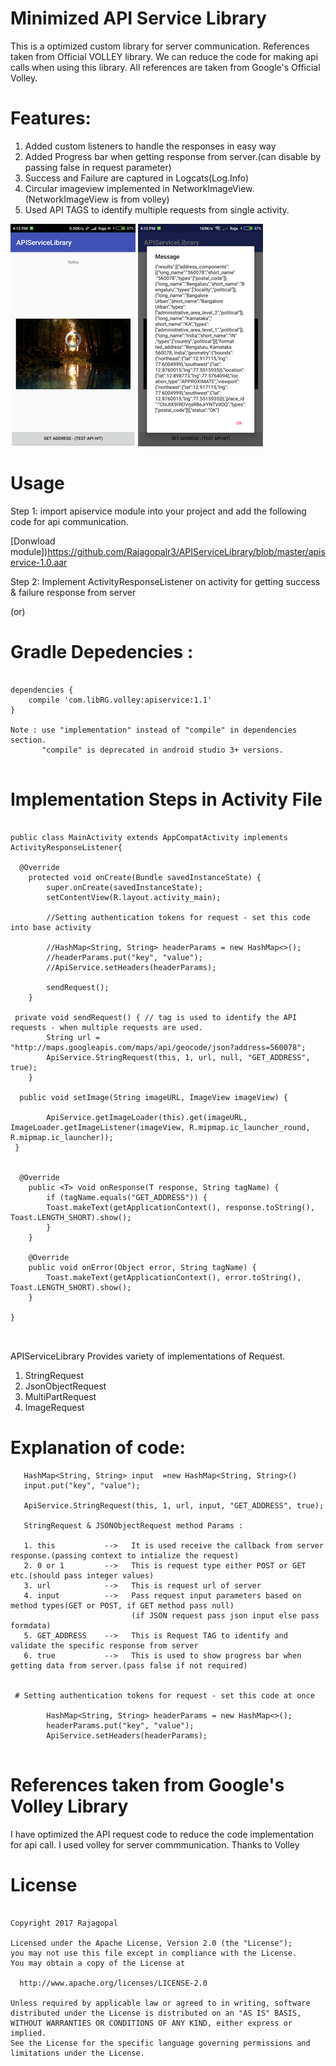 # Minimized API Service Library
   This is a optimized custom library for server communication. References taken from Official VOLLEY library.
   We can reduce the code for making api calls when using this library. All references are taken from Google's Official Volley.
   
  
# Features:

   1. Added custom listeners to handle the responses in easy way  
   2. Added Progress bar when getting response from server.(can disable by passing false in request parameter)  
   3. Success and Failure are captured in Logcats(Log.Info)  
   4. Circular imageview implemented in NetworkImageView.(NetworkImageView is from volley)
   5. Used API TAGS to identify multiple requests from single activity.
  
  
  ![Screenshot](screenshot_three.png)                  ![Screenshot](screenshot_one.png)               
  
# Usage

Step 1:
 import apiservice module into your project and add the following code for api communication.

 [Donwload module])https://github.com/Rajagopalr3/APIServiceLibrary/blob/master/apiservice-1.0.aar

Step 2:
 Implement ActivityResponseListener on activity for getting success & failure response from server

(or)

# Gradle Depedencies :

```

dependencies {
    compile 'com.libRG.volley:apiservice:1.1'
}

Note : use "implementation" instead of "compile" in dependencies section.
       "compile" is deprecated in android studio 3+ versions. 


```

# Implementation Steps in Activity File

```

public class MainActivity extends AppCompatActivity implements ActivityResponseListener{

  @Override
    protected void onCreate(Bundle savedInstanceState) {
        super.onCreate(savedInstanceState);
        setContentView(R.layout.activity_main);
        
        //Setting authentication tokens for request - set this code into base activity

        //HashMap<String, String> headerParams = new HashMap<>();
        //headerParams.put("key", "value");
        //ApiService.setHeaders(headerParams);
        
        sendRequest();
    }

 private void sendRequest() { // tag is used to identify the API requests - when multiple requests are used.
        String url = "http://maps.googleapis.com/maps/api/geocode/json?address=560078";
        ApiService.StringRequest(this, 1, url, null, "GET_ADDRESS", true);
    }
    
  public void setImage(String imageURL, ImageView imageView) {
  
        ApiService.getImageLoader(this).get(imageURL, ImageLoader.getImageListener(imageView, R.mipmap.ic_launcher_round,                                                                                                  R.mipmap.ic_launcher));
 }
    
    
  @Override
    public <T> void onResponse(T response, String tagName) {
        if (tagName.equals("GET_ADDRESS")) {
        Toast.makeText(getApplicationContext(), response.toString(), Toast.LENGTH_SHORT).show();
        }
    }

    @Override
    public void onError(Object error, String tagName) {
        Toast.makeText(getApplicationContext(), error.toString(), Toast.LENGTH_SHORT).show();
    }
    
}



```

APIServiceLibrary Provides variety of implementations of Request.

1. StringRequest  
2. JsonObjectRequest  
3. MultiPartRequest  
4. ImageRequest  

# Explanation of code:

```
   HashMap<String, String> input  =new HashMap<String, String>() 
   input.put("key", "value");
   
   ApiService.StringRequest(this, 1, url, input, "GET_ADDRESS", true);
    
   StringRequest & JSONObjectRequest method Params :
    
   1. this           -->   It is used receive the callback from server response.(passing context to intialize the request)
   2. 0 or 1         -->   This is request type either POST or GET etc.(should pass integer values)
   3. url            -->   This is request url of server
   4. input          -->   Pass request input parameters based on method types(GET or POST, if GET method pass null)
                           (if JSON request pass json input else pass formdata)
   5. GET_ADDRESS    -->   This is Request TAG to identify and validate the specific response from server
   6. true           -->   This is used to show progress bar when getting data from server.(pass false if not required)
   
   
 # Setting authentication tokens for request - set this code at once
 
        HashMap<String, String> headerParams = new HashMap<>();
        headerParams.put("key", "value");
        ApiService.setHeaders(headerParams);
   

```

# References taken from Google's Volley Library
   I have optimized the API request code to reduce the code implementation for api call. I used volley for server commmunication.
   Thanks to Volley

 # License
 
 ```
 
Copyright 2017 Rajagopal

Licensed under the Apache License, Version 2.0 (the "License");
you may not use this file except in compliance with the License.
You may obtain a copy of the License at

   http://www.apache.org/licenses/LICENSE-2.0

Unless required by applicable law or agreed to in writing, software
distributed under the License is distributed on an "AS IS" BASIS,
WITHOUT WARRANTIES OR CONDITIONS OF ANY KIND, either express or implied.
See the License for the specific language governing permissions and
limitations under the License.
 
```  


  
  
 
  
